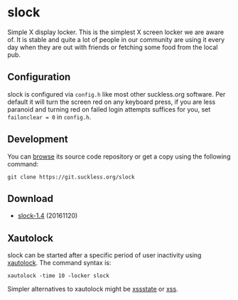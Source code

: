 slock
=====
Simple X display locker. This is the simplest X screen locker we are aware of.
It is stable and quite a lot of people in our community are using it every day
when they are out with friends or fetching some food from the local pub.

Configuration
-------------
slock is configured via `config.h` like most other suckless.org software. Per
default it will turn the screen red on any keyboard press, if you are less
paranoid and turning red on failed login attempts suffices for you, set
`failonclear = 0` in `config.h`.

Development
-----------
You can [browse](//git.suckless.org/slock) its source code repository or get a
copy using the following command:

	git clone https://git.suckless.org/slock

Download
--------
* [slock-1.4](//dl.suckless.org/tools/slock-1.4.tar.gz) (20161120)

Xautolock
---------
slock can be started after a specific period of user inactivity using
[xautolock](http://www.ibiblio.org/pub/linux/X11/screensavers/). The command
syntax is:

	xautolock -time 10 -locker slock

Simpler alternatives to xautolock might be
[xssstate](//git.suckless.org/xssstate/) or
[xss](http://woozle.org/~neale/src/xss.html).

